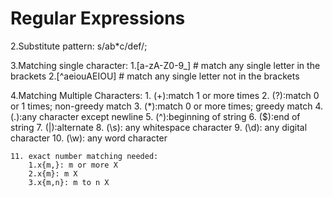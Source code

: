# Regular Expressions

2.Substitute pattern: s/ab*c/def/;

3.Matching single character:
	1.[a-zA-Z0-9_]  # match any single letter in the brackets
	2.[^aeiouAEIOU] # match any single letter not in the brackets

4.Matching Multiple Characters:
	1. (+):match 1 or more times
	2. (?):match 0 or 1 times; non-greedy match
	3. (*):match 0 or more times; greedy match
	4. (.):any character except newline
	5. (^):beginning of string
	6. ($):end of string
	7. (|):alternate
	8. (\s): any whitespace character
	9. (\d): any digital character
	10. (\w): any word character
	
	11. exact number matching needed:
		1.x{m,}: m or more X
		2.x{m}: m X
		3.x{m,n}: m to n X
	
	
